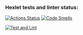 ### Hexlet tests and linter status:
[![Actions Status](https://github.com/Diktator12/frontend-project-46/actions/workflows/hexlet-check.yml/badge.svg)](https://github.com/Diktator12/frontend-project-46/actions)
[![Code Smells](https://sonarcloud.io/api/project_badges/measure?project=Diktator12_frontend-project-46&metric=code_smells)](https://sonarcloud.io/summary/new_code?id=Diktator12_frontend-project-46)

[![Test and Lint](https://github.com/Diktator12/frontend-project-46/actions/workflows/test-and-lint.yml/badge.svg)](https://github.com/Diktator12/frontend-project-46/actions/workflows/test-and-lint.yml)
